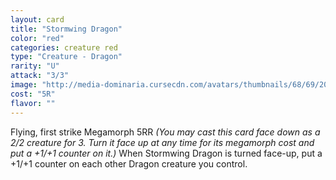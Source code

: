 ```yaml
---
layout: card
title: "Stormwing Dragon"
color: "red"
categories: creature red
type: "Creature - Dragon"
rarity: "U"
attack: "3/3"
image: "http://media-dominaria.cursecdn.com/avatars/thumbnails/68/69/200/283/635612512920623700.png"
cost: "5R"
flavor: ""
---
```


Flying, first strike
Megamorph <span class="tip mana-icon mana-colorless-05" title="5 Colorless Mana">5</span><span class="tip mana-icon mana-red" title="1 Red Mana">R</span><span class="tip mana-icon mana-red" title="1 Red Mana">R</span> <em>(You may cast this card face down as a 2/2 creature for <span class="tip mana-icon mana-colorless-03" title="3 Colorless Mana">3</span>. Turn it face up at any time for its megamorph cost and put a +1/+1 counter on it.)</em>
When Stormwing Dragon is turned face-up, put a +1/+1 counter on each other Dragon creature you control.
